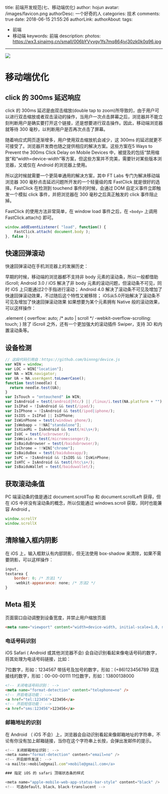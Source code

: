 title: 前端开发规范(七、移动端优化)
author: hojun
avatar: /images/favicon.png
authorDesc: 一个好奇的人
categories: 技术
comments: true
date: 2018-06-15 21:55:26
authorLink:
authorAbout:
tags:
 - 前端
 - 移动端
keywords: 前端
description:
photos: https://wx3.sinaimg.cn/small/006bYVyvgy1fs7mq864jvj30zk0k0q96.jpg
---
![](https://wx3.sinaimg.cn/large/006bYVyvgy1fs7mq864jvj30zk0k0q96.jpg)
# 移动端优化

## click 的 300ms 延迟响应

click 的 300ms 延迟是由双击缩放(double tap to zoom)所导致的，由于用户可以进行双击缩放或者双击滚动的操作，当用户一次点击屏幕之后，浏览器并不能立刻判断用户是确实要打开这个链接，还是想要进行双击操作。因此，移动端浏览器就等待 300 毫秒，以判断用户是否再次点击了屏幕。

随着响应式网页逐渐增多，用户使用双击缩放机会减少，这 300ms 的延迟就更不可接受了。浏览器开发商也随之提供相应的解决方案。这些方案在5 Ways to Prevent the 300ms Click Delay on Mobile Devices 中，被提及的包括“禁用缩放”和“width=device-width”等方案，但这些方案并不完美，需要针对某些版本浏览器，又或仅在 Android 的浏览器上使用。

所以这时候就需要一个更简单通用的解决方案，其中 FT Labs 专门为解决移动端浏览器 300 毫秒点击延迟问题所开发的一个轻量级的库 FastClick 就是很好的选择。FastClick 在检测到 touchend 事件的时候，会通过 DOM 自定义事件立即触发一个模拟 click 事件，并把浏览器在 300 毫秒之后真正触发的 click 事件阻止掉。

FastClick 的使用方法非常简单，在 window load 事件之后，在 `<body>` 上调用FastClick.attach() 即可。

```js
window.addEventListener( "load", function() {
    FastClick.attach( document.body );
}, false );
```

## 快速回弹滚动

快速回弹滚动在手机浏览器上的发展历史：

早期的时候，移动端的浏览器都不支持非 body 元素的滚动条，所以一般都借助 iScroll;
Android 3.0 / iOS 解决了非 body 元素的滚动问题，但滚动条不可见，同时 iOS 上只能通过2个手指进行滚动；
Android 4.0 解决了滚动条不可见及增加了快速回弹滚动效果，不过随后这个特性又被移除；
iOS从5.0开始解决了滚动条不可见及增加了快速回弹滚动效果
如果想要为某个元素拥有 Native 般的滚动效果，可以这样操作：

.element {
    overflow: auto; /* auto | scroll */
    -webkit-overflow-scrolling: touch;
}
除了 iScroll 之外，还有一个更加强大的滚动插件 Swiper，支持 3D 和内置滚动条等。

## 设备检测

```js
// 这段代码引用自：https://github.com/binnng/device.js
var WIN = window;
var LOC = WIN["location"];
var NA = WIN.navigator;
var UA = NA.userAgent.toLowerCase();
function test(needle) {
  return needle.test(UA);
}
var IsTouch = "ontouchend" in WIN;
var IsAndroid = test(/android|htc/) || /linux/i.test(NA.platform + "");
var IsIPad = !IsAndroid && test(/ipad/);
var IsIPhone = !IsAndroid && test(/ipod|iphone/);
var IsIOS = IsIPad || IsIPhone;
var IsWinPhone = test(/windows phone/);
var IsWebapp = !!NA["standalone"];
var IsXiaoMi = IsAndroid && test(/mi\s+/);
var IsUC = test(/ucbrowser/);
var IsWeixin = test(/micromessenger/);
var IsBaiduBrowser = test(/baidubrowser/);
var IsChrome = !!WIN["chrome"];
var IsBaiduBox = test(/baiduboxapp/);
var IsPC = !IsAndroid && !IsIOS && !IsWinPhone;
var IsHTC = IsAndroid && test(/htc\s+/);
var IsBaiduWallet = test(/baiduwallet/);
```

## 获取滚动条值

PC 端滚动条的值是通过 document.scrollTop 和 document.scrollLeft 获得，但在 iOS 中并没有滚动条的概念，所以仅能通过 windows.scroll 获取，同时也能兼容 Android 。
```js
window.scrollY
window.scrollX
```

## 清除输入框内阴影

在 iOS 上，输入框默认有内部阴影，但无法使用 box-shadow 来清除，如果不需要阴影，可以这样操作：
```js
input,
textarea {
    border: 0; /* 方法1 */
    -webkit-appearance: none; /* 方法2 */
}
```

## Meta 相关

页面窗口自动调整到设备宽度，并禁止用户缩放页面
```html
<meta name="viewport" content="width=device-width, initial-scale=1.0, minimum-scale=1.0, maximum-scale=1.0, user-scalable=no" />
```

### 电话号码识别

iOS Safari ( Android 或其他浏览器不会) 会自动识别看起来像电话号码的数字，将其处理为电话号码链接，比如：

7位数字，形如：1234567
带括号及加号的数字，形如：(+86)123456789
双连接线的数字，形如：00-00-00111
11位数字，形如：13800138000

```html
<!-- 关闭电话号码识别： -->
<meta name="format-detection" content="telephone=no" />
<!-- 开启电话功能： -->
<a href="tel:123456">123456</a>
<!-- 开启短信功能： -->
<a href="sms:123456">123456</a>
```

### 邮箱地址的识别

在 Android （ iOS 不会）上，浏览器会自动识别看起来像邮箱地址的字符串，不论有你没有加上邮箱链接，当你在这个字符串上长按，会弹出发邮件的提示。

```js
<!-- 关闭邮箱地址识别： -->
<meta name="format-detection" content="email=no" />
<!-- 开启邮件发送： -->
<a mailto:>mobile@gmail.com">mobile@gmail.com</a>

### 指定 iOS 的 safari 顶端状态条的样式

<meta name="apple-mobile-web-app-status-bar-style" content="black" />
<!-- 可选default、black、black-translucent -->
```